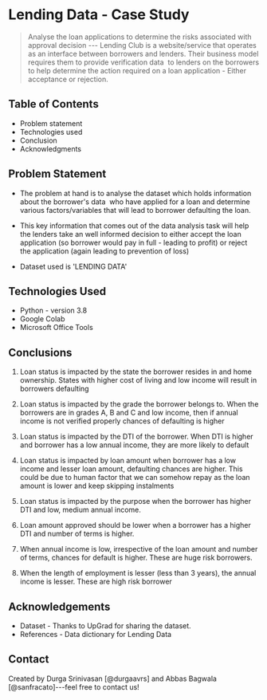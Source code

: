 # Lending Data - Case Study
> Analyse the loan applications to determine the risks associated with approval decision
--- Lending Club is a website/service that operates as an interface between borrowers and lenders. Their business model requires them to provide verification data  to lenders on the borrowers to help determine the action required on a loan application - Either acceptance or rejection.


## Table of Contents
* Problem statement
* Technologies used
* Conclusion
* Acknowledgments



## Problem Statement
- The problem at hand is to analyse the dataset which holds information about the borrower's data  who have applied for a loan and determine various factors/variables that will lead to borrower defaulting the loan.
- This key information that comes out of the data analysis task will help the lenders take an well informed decision to either accept the loan application (so borrower would pay in full - leading to profit) or reject the application (again leading to prevention of loss)

- Dataset used is 'LENDING DATA'


## Technologies Used
- Python  - version 3.8 
- Google Colab
- Microsoft Office Tools


## Conclusions
1. Loan status is impacted by the state the borrower resides in and home ownership. States with higher cost of living and low income will result in borrowers defaulting

2. Loan status is impacted by the grade the borrower belongs to. When the borrowers are in grades A, B and C and low income, then if annual income is not verified properly chances of defaulting is higher

3. Loan status is impacted by the DTI of the borrower. When DTI is higher and borrower has a low annual income, they are more likely to default

4. Loan status is impacted by loan amount when borrower has a low income and lesser loan amount, defaulting chances are higher. This could be due to human factor that we can somehow repay as the loan amount is lower and keep skipping instalments

5. Loan status is impacted by the purpose when the borrower has higher DTI and low, medium annual income.

6. Loan amount approved should be lower when a borrower has a higher DTI and number of terms is higher. 

7. When annual income is low, irrespective of the loan amount and number of terms, chances for default is higher. These are huge risk borrowers.

8. When the length of employment is lesser (less than 3 years), the annual income is lesser. These are high risk borrower


## Acknowledgements

- Dataset    - Thanks to UpGrad for sharing the dataset.
- References - Data dictionary for Lending Data


## Contact
Created by Durga Srinivasan [@durgaavrs] and Abbas Bagwala [@sanfracato]---feel free to contact us!
